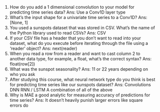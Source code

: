 1. How do you add a 1 dimensional convolution to your model for predicting time series data?
Ans: Use a Conv1D layer type
2. What’s the input shape for a univariate time series to a Conv1D?
Ans: [None, 1]
3. You used a sunspots dataset that was stored in CSV. What’s the name of the Python library used to read CSVs?
Ans: CSV
4. If your CSV file has a header that you don’t want to read into your dataset, what do you execute before iterating through the file using a ‘reader’ object?
Ans: next(reader)
5. When you read a row from a reader and want to cast column 2 to another data type, for example, a float, what’s the correct syntax?
Ans: float(row[2])
6. What was the sunspot seasonality?
Ans: 11 or 22 years depending on who you ask
7. After studying this course, what neural network type do you think is best for predicting time series like our sunspots dataset?
Ans:
Convolutions
DNN
RNN / LSTM
A combination of all of the above
8. Why is MAE a good analytic for measuring accuracy of predictions for time series?
Ans: It doesn’t heavily punish larger errors like square errors do